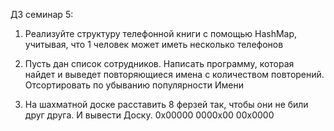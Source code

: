 ДЗ семинар 5:

1. Реализуйте структуру телефонной книги с помощью HashMap, учитывая, что 1 человек может иметь несколько телефонов

2. Пусть дан список сотрудников. Написать программу, которая найдет и выведет повторяющиеся имена с количеством повторений. Отсортировать по убыванию популярности Имени

3. На шахматной доске расставить 8 ферзей так, чтобы они не били друг друга. И вывести Доску. 0x00000 0000x00 00x0000